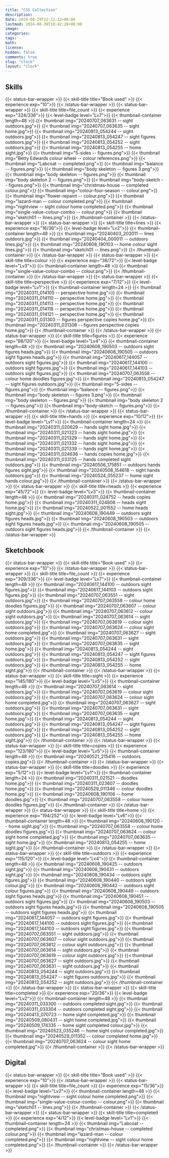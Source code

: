 ```yaml
---
title: "CSS Collection"
description: 
date: 2024-08-29T22:12:22+08:00
lastmod: 2024-08-30T18:42:20+08:00
image: 
categories: 
tags: 
math: 
license: 
hidden: false
comments: true
slug: "clock"
layout: "clock"
---
```


## Skills
{{< status-bar-wrapper >}}
{{< skill-title title="Book used" >}}
{{< experience exp="10">}}
{{< /status-bar-wrapper >}}
{{< status-bar-wrapper >}}
{{< skill-title title=file_count >}}
{{< experience exp="324/336">}}
{{< level-badge level="Lv7">}}
{{< thumbnail-container length=48 >}}
    {{< thumbnail img="20240707_063631 -- sight outdoors.jpg">}}
    {{< thumbnail img="20240707_063635 -- sight home.jpg">}}
    {{< thumbnail img="20240813_054244 -- sight outdoors.jpg">}}
    {{< thumbnail img="20240813_054247 -- sight figures outdoors.jpg">}}
    {{< thumbnail img="20240813_054252 -- sight outdoors.jpg">}}
    {{< thumbnail img="20240813_054255 -- home sight.jpg">}}
    {{< thumbnail img="5-sides -- figures.png">}}
    {{< thumbnail img="Betty Edwards colour wheel -- colour references.png">}}
    {{< thumbnail img="Labcoat -- completed.png">}}
    {{< thumbnail img="balance -- figures.png">}}
    {{< thumbnail img="body skeleton -- figures 3.png">}}
    {{< thumbnail img="body skeleton -- figures.png">}}
    {{< thumbnail img="body skeleton 2 -- figures.png">}}
    {{< thumbnail img="body-sketch -- figures.png">}}
    {{< thumbnail img="christmas-house -- completed colour.png">}}
    {{< thumbnail img="colour-four-season -- colour.png">}}
    {{< thumbnail img="flower-repaint -- colour.png">}}
    {{< thumbnail img="lazard-man -- colour completed.png">}}
    {{< thumbnail img="nightview -- sight colour home completed.png">}}
    {{< thumbnail img="single-value-colour-combo -- colour.png">}}
    {{< thumbnail img="sketch01 -- lines.png">}}
{{< /thumbnail-container >}}
{{< /status-bar-wrapper >}}
{{< status-bar-wrapper >}}
{{< skill-title title=lines >}}
{{< experience exp="16/36">}}
{{< level-badge level="Lv2">}}
{{< thumbnail-container length=48 >}}
    {{< thumbnail img="20240403_203011 -- lines outdoors.jpg">}}
    {{< thumbnail img="20240404_000011 -- outdoors lines.jpg">}}
    {{< thumbnail img="20240608_190103 -- home colour sight lines.jpg">}}
    {{< thumbnail img="sketch01 -- lines.png">}}
{{< /thumbnail-container >}}
{{< /status-bar-wrapper >}}
{{< status-bar-wrapper >}}
{{< skill-title title=colour >}}
{{< experience exp="38/72">}}
{{< level-badge level="Lv3">}}
{{< thumbnail-container length=48 >}}
    {{< thumbnail img="single-value-colour-combo -- colour.png">}}
{{< /thumbnail-container >}}
{{< /status-bar-wrapper >}}
{{< status-bar-wrapper >}}
{{< skill-title title=perspective >}}
{{< experience exp="7/12">}}
{{< level-badge level="Lv1">}}
{{< thumbnail-container length=24 >}}
    {{< thumbnail img="20240311_014105 -- perspective home.jpg">}}
    {{< thumbnail img="20240311_014110 -- perspective home.jpg">}}
    {{< thumbnail img="20240311_014113 -- perspective home.jpg">}}
    {{< thumbnail img="20240311_014118 -- perspective home.jpg">}}
    {{< thumbnail img="20240311_014121 -- perspective home.jpg">}}
    {{< thumbnail img="20240311_031303 -- figures perspective copies home.jpg">}}
    {{< thumbnail img="20240311_031308 -- figures perspective copies home.jpg">}}
{{< /thumbnail-container >}}
{{< /status-bar-wrapper >}}
{{< status-bar-wrapper >}}
{{< skill-title title=figures >}}
{{< experience exp="98/120">}}
{{< level-badge level="Lv4">}}
{{< thumbnail-container length=48 >}}
    {{< thumbnail img="20240608_190503 -- outdoors sight figures heads.jpg">}}
    {{< thumbnail img="20240608_190505 -- outdoors sight figures heads.jpg">}}
    {{< thumbnail img="20240617_144057 -- outdoors sight figures.jpg">}}
    {{< thumbnail img="20240617_144100 -- outdoors sight figures.jpg">}}
    {{< thumbnail img="20240617_144103 -- outdoors sight figures.jpg">}}
    {{< thumbnail img="20240707_063558 -- colour home doodles figures.jpg">}}
    {{< thumbnail img="20240813_054247 -- sight figures outdoors.jpg">}}
    {{< thumbnail img="5-sides -- figures.png">}}
    {{< thumbnail img="balance -- figures.png">}}
    {{< thumbnail img="body skeleton -- figures 3.png">}}
    {{< thumbnail img="body skeleton -- figures.png">}}
    {{< thumbnail img="body skeleton 2 -- figures.png">}}
    {{< thumbnail img="body-sketch -- figures.png">}}
{{< /thumbnail-container >}}
{{< /status-bar-wrapper >}}
{{< status-bar-wrapper >}}
{{< skill-title title=hands >}}
{{< experience exp="10/12">}}
{{< level-badge level="Lv1">}}
{{< thumbnail-container length=24 >}}
    {{< thumbnail img="20240311_020629 -- hands sight home.jpg">}}
    {{< thumbnail img="20240311_021323 -- hands sight home.jpg">}}
    {{< thumbnail img="20240311_021329 -- hands sight home.jpg">}}
    {{< thumbnail img="20240311_021332 -- hands sight home.jpg">}}
    {{< thumbnail img="20240311_021339 -- hands sight home.jpg">}}
    {{< thumbnail img="20240311_024636 -- hands copies home.jpg">}}
    {{< thumbnail img="20240311_033125 -- hands completed sight outdoors.jpg">}}
    {{< thumbnail img="20240506_175851 -- outdoors hands figures sight.jpg">}}
    {{< thumbnail img="20240508_154618 -- sight hands outdoors.jpg">}}
    {{< thumbnail img="20240524_055237 -- home sight hands colour.jpg">}}
{{< /thumbnail-container >}}
{{< /status-bar-wrapper >}}
{{< status-bar-wrapper >}}
{{< skill-title title=heads >}}
{{< experience exp="45/72">}}
{{< level-badge level="Lv3">}}
{{< thumbnail-container length=48 >}}
    {{< thumbnail img="20240311_024752 -- heads copies home.jpg">}}
    {{< thumbnail img="20240311_024808 -- heads sight home.jpg">}}
    {{< thumbnail img="20240522_001552 -- home heads sight.jpg">}}
    {{< thumbnail img="20240608_190449 -- outdoors sight figures heads.jpg">}}
    {{< thumbnail img="20240608_190503 -- outdoors sight figures heads.jpg">}}
    {{< thumbnail img="20240608_190505 -- outdoors sight figures heads.jpg">}}
{{< /thumbnail-container >}}
{{< /status-bar-wrapper >}}
## Sketchbook
{{< status-bar-wrapper >}}
{{< skill-title title="Book used" >}}
{{< experience exp="10">}}
{{< /status-bar-wrapper >}}
{{< status-bar-wrapper >}}
{{< skill-title title=file_count >}}
{{< experience exp="309/336">}}
{{< level-badge level="Lv7">}}
{{< thumbnail-container length=48 >}}
    {{< thumbnail img="20240617_144100 -- outdoors sight figures.jpg">}}
    {{< thumbnail img="20240617_144103 -- outdoors sight figures.jpg">}}
    {{< thumbnail img="20240707_063551 -- sight outdoors.jpg">}}
    {{< thumbnail img="20240707_063558 -- colour home doodles figures.jpg">}}
    {{< thumbnail img="20240707_063607 -- colour sight outdoors.jpg">}}
    {{< thumbnail img="20240707_063612 -- colour sight outdoors.jpg">}}
    {{< thumbnail img="20240707_063614 -- sight outdoors.jpg">}}
    {{< thumbnail img="20240707_063619 -- colour sight outdoors.jpg">}}
    {{< thumbnail img="20240707_063624 -- colour sight home completed.jpg">}}
    {{< thumbnail img="20240707_063627 -- sight outdoors.jpg">}}
    {{< thumbnail img="20240707_063631 -- sight outdoors.jpg">}}
    {{< thumbnail img="20240707_063635 -- sight home.jpg">}}
    {{< thumbnail img="20240813_054244 -- sight outdoors.jpg">}}
    {{< thumbnail img="20240813_054247 -- sight figures outdoors.jpg">}}
    {{< thumbnail img="20240813_054252 -- sight outdoors.jpg">}}
    {{< thumbnail img="20240813_054255 -- home sight.jpg">}}
{{< /thumbnail-container >}}
{{< /status-bar-wrapper >}}
{{< status-bar-wrapper >}}
{{< skill-title title=sight >}}
{{< experience exp="145/180">}}
{{< level-badge level="Lv5">}}
{{< thumbnail-container length=48 >}}
    {{< thumbnail img="20240707_063614 -- sight outdoors.jpg">}}
    {{< thumbnail img="20240707_063619 -- colour sight outdoors.jpg">}}
    {{< thumbnail img="20240707_063624 -- colour sight home completed.jpg">}}
    {{< thumbnail img="20240707_063627 -- sight outdoors.jpg">}}
    {{< thumbnail img="20240707_063631 -- sight outdoors.jpg">}}
    {{< thumbnail img="20240707_063635 -- sight home.jpg">}}
    {{< thumbnail img="20240813_054244 -- sight outdoors.jpg">}}
    {{< thumbnail img="20240813_054247 -- sight figures outdoors.jpg">}}
    {{< thumbnail img="20240813_054252 -- sight outdoors.jpg">}}
    {{< thumbnail img="20240813_054255 -- home sight.jpg">}}
{{< /thumbnail-container >}}
{{< /status-bar-wrapper >}}
{{< status-bar-wrapper >}}
{{< skill-title title=copies >}}
{{< experience exp="123/180">}}
{{< level-badge level="Lv5">}}
{{< thumbnail-container length=48 >}}
    {{< thumbnail img="20240521_215416 -- outdoors copies.jpg">}}
{{< /thumbnail-container >}}
{{< /status-bar-wrapper >}}
{{< status-bar-wrapper >}}
{{< skill-title title=doodles >}}
{{< experience exp="5/12">}}
{{< level-badge level="Lv1">}}
{{< thumbnail-container length=24 >}}
    {{< thumbnail img="20240311_021521 -- doodles home.jpg">}}
    {{< thumbnail img="20240311_023607 -- doodles home.jpg">}}
    {{< thumbnail img="20240529_011346 -- colour doodles home.jpg">}}
    {{< thumbnail img="20240608_190106 -- home doodles.jpg">}}
    {{< thumbnail img="20240707_063558 -- colour home doodles figures.jpg">}}
{{< /thumbnail-container >}}
{{< /status-bar-wrapper >}}
{{< status-bar-wrapper >}}
{{< skill-title title=home >}}
{{< experience exp="194/252">}}
{{< level-badge level="Lv6">}}
{{< thumbnail-container length=48 >}}
    {{< thumbnail img="20240608_190120 -- home sight.jpg">}}
    {{< thumbnail img="20240707_063558 -- colour home doodles figures.jpg">}}
    {{< thumbnail img="20240707_063624 -- colour sight home completed.jpg">}}
    {{< thumbnail img="20240707_063635 -- sight home.jpg">}}
    {{< thumbnail img="20240813_054255 -- home sight.jpg">}}
{{< /thumbnail-container >}}
{{< /status-bar-wrapper >}}
{{< status-bar-wrapper >}}
{{< skill-title title=outdoors >}}
{{< experience exp="115/120">}}
{{< level-badge level="Lv4">}}
{{< thumbnail-container length=48 >}}
    {{< thumbnail img="20240608_190425 -- outdoors sight.jpg">}}
    {{< thumbnail img="20240608_190431 -- outdoors sight.jpg">}}
    {{< thumbnail img="20240608_190434 -- outdoors sight figures.jpg">}}
    {{< thumbnail img="20240608_190440 -- outdoors sight colour.jpg">}}
    {{< thumbnail img="20240608_190442 -- outdoors sight colour figures.jpg">}}
    {{< thumbnail img="20240608_190449 -- outdoors sight figures heads.jpg">}}
    {{< thumbnail img="20240608_190451 -- outdoors sight figures.jpg">}}
    {{< thumbnail img="20240608_190503 -- outdoors sight figures heads.jpg">}}
    {{< thumbnail img="20240608_190505 -- outdoors sight figures heads.jpg">}}
    {{< thumbnail img="20240617_144057 -- outdoors sight figures.jpg">}}
    {{< thumbnail img="20240617_144100 -- outdoors sight figures.jpg">}}
    {{< thumbnail img="20240617_144103 -- outdoors sight figures.jpg">}}
    {{< thumbnail img="20240707_063551 -- sight outdoors.jpg">}}
    {{< thumbnail img="20240707_063607 -- colour sight outdoors.jpg">}}
    {{< thumbnail img="20240707_063612 -- colour sight outdoors.jpg">}}
    {{< thumbnail img="20240707_063614 -- sight outdoors.jpg">}}
    {{< thumbnail img="20240707_063619 -- colour sight outdoors.jpg">}}
    {{< thumbnail img="20240707_063627 -- sight outdoors.jpg">}}
    {{< thumbnail img="20240707_063631 -- sight outdoors.jpg">}}
    {{< thumbnail img="20240813_054244 -- sight outdoors.jpg">}}
    {{< thumbnail img="20240813_054247 -- sight figures outdoors.jpg">}}
    {{< thumbnail img="20240813_054252 -- sight outdoors.jpg">}}
{{< /thumbnail-container >}}
{{< /status-bar-wrapper >}}
{{< status-bar-wrapper >}}
{{< skill-title title=completed >}}
{{< experience exp="20/36">}}
{{< level-badge level="Lv2">}}
{{< thumbnail-container length=48 >}}
    {{< thumbnail img="20240311_033300 -- outdoors completed sight.jpg">}}
    {{< thumbnail img="20240311_033304 -- outdoors completed sight.jpg">}}
    {{< thumbnail img="20240413_070723 -- home sight completed.jpg">}}
    {{< thumbnail img="20240509_080431 -- sight home completed.jpg">}}
    {{< thumbnail img="20240509_174335 -- home sight completed colour.jpg">}}
    {{< thumbnail img="20240523_035246 -- home sight colour completed.jpg">}}
    {{< thumbnail img="20240529_011352 -- colour completed home.jpg">}}
    {{< thumbnail img="20240707_063624 -- colour sight home completed.jpg">}}
{{< /thumbnail-container >}}
{{< /status-bar-wrapper >}}
## Digital 
{{< status-bar-wrapper >}}
{{< skill-title title="Book used" >}}
{{< experience exp="10">}}
{{< /status-bar-wrapper >}}
{{< status-bar-wrapper >}}
{{< skill-title title=file_count >}}
{{< experience exp="15/36">}}
{{< level-badge level="Lv2">}}
{{< thumbnail-container length=48 >}}
    {{< thumbnail img="nightview -- sight colour home completed.png">}}
    {{< thumbnail img="single-value-colour-combo -- colour.png">}}
    {{< thumbnail img="sketch01 -- lines.png">}}
{{< /thumbnail-container >}}
{{< /status-bar-wrapper >}}
{{< status-bar-wrapper >}}
{{< skill-title title=completed >}}
{{< experience exp="4/12">}}
{{< level-badge level="Lv1">}}
{{< thumbnail-container length=24 >}}
    {{< thumbnail img="Labcoat -- completed.png">}}
    {{< thumbnail img="christmas-house -- completed colour.png">}}
    {{< thumbnail img="lazard-man -- colour completed.png">}}
    {{< thumbnail img="nightview -- sight colour home completed.png">}}
{{< /thumbnail-container >}}
{{< /status-bar-wrapper >}}
